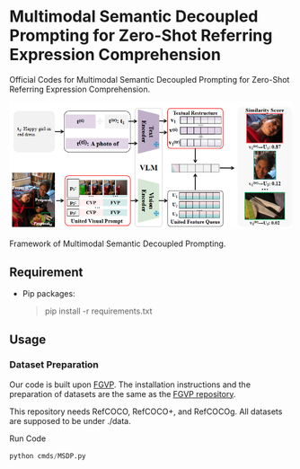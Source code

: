 # Multimodal Semantic Decoupled Prompting for Zero-Shot Referring Expression Comprehension

Official Codes for Multimodal Semantic Decoupled Prompting for Zero-Shot Referring Expression Comprehension.

![Farmework of MSDP.](./assist/Framework_MSDP.png)

Framework of Multimodal Semantic Decoupled Prompting.

## Requirement

* Pip packages:

  > pip install -r requirements.txt
  >

## Usage

### Dataset Preparation

Our code is built upon [FGVP](https://arxiv.org/abs/2306.04356). The installation instructions and the preparation of datasets are the same as the [FGVP repository](https://github.com/ylingfeng/FGVP?tab=readme-ov-file).

This repository needs RefCOCO, RefCOCO+, and RefCOCOg. All datasets are supposed to be under ./data.

Run Code

```python
python cmds/MSDP.py
```
